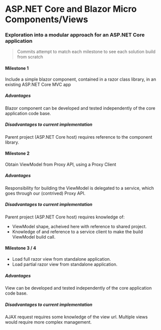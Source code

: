 # ASP.NET Core and Blazor Micro Components/Views
### Exploration into a modular approach for an ASP.NET Core application

> Commits attempt to match each milestone to see each solution build from scratch

#### Milestone 1
Include a simple blazor component, contained in a razor class library, in an existing ASP.NET Core MVC app

##### Advantages
Blazor component can be developed and tested independently of the core application code base.
##### Disadvantages to current implementation
Parent project (ASP.NET Core host) requires reference to the component library.



#### Milestone 2
Obtain ViewModel from Proxy API, using a Proxy Client

##### Advantages
Responsibility for building the ViewModel is delegated to a service, which goes through our (contrived) Proxy API.
##### Disadvantages to current implementation
Parent project (ASP.NET Core host) requires knowledge of:
- ViewModel shape, acheived here with reference to shared project.
- Knowledge of and reference to a service client to make the build ViewModel build call.



#### Milestone 3 / 4
- Load full razor view from standalone application.
- Load partial razor view from standalone application.

##### Advantages
View can be developed and tested independently of the core application code base.
##### Disadvantages to current implementation
AJAX request requires some knowledge of the view url.
Multiple views would require more complex management.

